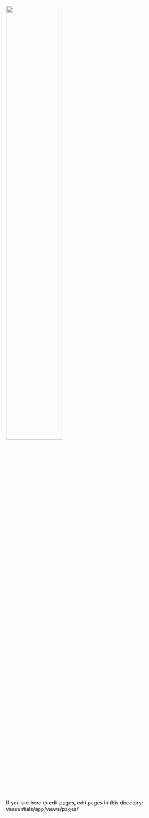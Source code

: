 <img width="55%" src="https://d26dzxoao6i3hh.cloudfront.net/items/3Z0W1J3C0G2O0S1S2X2t/Image%202017-09-04%20at%2020.26.11.png?v=a531de9b">

If you are here to edit pages, edit pages in this directory:
<br> vessentials/app/views/pages/
